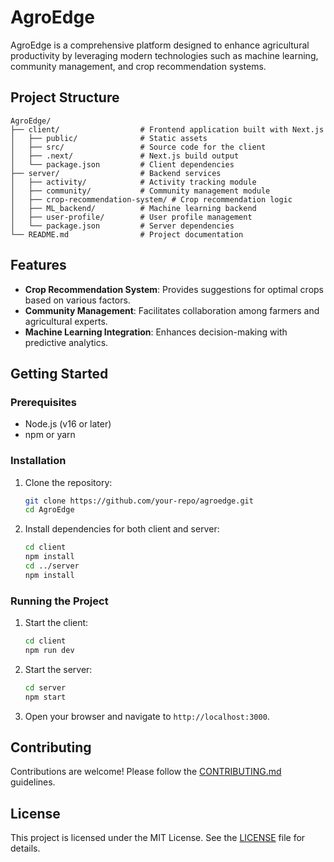 # AgroEdge

AgroEdge is a comprehensive platform designed to enhance agricultural productivity by leveraging modern technologies such as machine learning, community management, and crop recommendation systems.

## Project Structure

```
AgroEdge/
├── client/                  # Frontend application built with Next.js
│   ├── public/              # Static assets
│   ├── src/                 # Source code for the client
│   ├── .next/               # Next.js build output
│   └── package.json         # Client dependencies
├── server/                  # Backend services
│   ├── activity/            # Activity tracking module
│   ├── community/           # Community management module
│   ├── crop-recommendation-system/ # Crop recommendation logic
│   ├── ML_backend/          # Machine learning backend
│   ├── user-profile/        # User profile management
│   └── package.json         # Server dependencies
└── README.md                # Project documentation
```

## Features

- **Crop Recommendation System**: Provides suggestions for optimal crops based on various factors.
- **Community Management**: Facilitates collaboration among farmers and agricultural experts.
- **Machine Learning Integration**: Enhances decision-making with predictive analytics.

## Getting Started

### Prerequisites

- Node.js (v16 or later)
- npm or yarn

### Installation

1. Clone the repository:

   ```sh
   git clone https://github.com/your-repo/agroedge.git
   cd AgroEdge
   ```

2. Install dependencies for both client and server:

   ```sh
   cd client
   npm install
   cd ../server
   npm install
   ```

### Running the Project

1. Start the client:

   ```sh
   cd client
   npm run dev
   ```

2. Start the server:

   ```sh
   cd server
   npm start
   ```

3. Open your browser and navigate to `http://localhost:3000`.

## Contributing

Contributions are welcome! Please follow the [CONTRIBUTING.md](CONTRIBUTING.md) guidelines.

## License

This project is licensed under the MIT License. See the [LICENSE](LICENSE) file for details.
